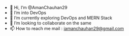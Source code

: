 - 👋 Hi, I’m @AmanChauhan29
- 👀 I’m into DevOps
- 🌱 I’m currently exploring DevOps and MERN Stack 
- 💞️ I’m looking to collaborate on the same
- 📫 How to reach me mail : iamanchauhan29@gmail.com



<!---
AmanChauhan29/AmanChauhan29 is a ✨ special ✨ repository because its `README.md` (this file) appears on your GitHub profile.
You can click the Preview link to take a look at your changes.
--->
